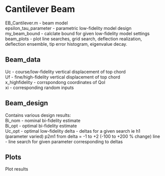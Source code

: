 # Cantilever Beam 

EB_Cantilever.m - beam model   
epsilon_tau_parameter - parametric low-fidelity model design   
my_beam_bound - calclate bound for given low-fidelity model settings   
beam_plots - plot line searches, grid search, deflection realization, deflection ensemble, tip error histogram, eigenvalue decay.   

## Beam_data
Uc - course/low-fidelity vertical displacement of top chord  
Uf - fine/high-fidelity vertical displacement of top chord  
x_highfidelity - corrspondong coordinates of QoI   
xi - corresponding random inputs   

## Beam_design
Contains various design results:   
Bi_nom - nominal bi-fidelity estimate  
Bi_opt - optimal bi-fidelity estimate   
Uc_opt - optimal low-fidelity 
delta - deltas for a given search ie h1 (parameter varied) p2m1 from delta = -1 to +2 (-100 to +200 % change)
line - line search for given parameter corresponding to deltas

## Plots
Plot results  
